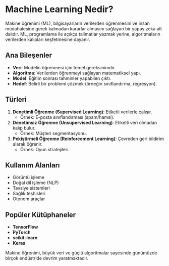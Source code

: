# Machine Learning Nedir?  
Makine öğrenimi (ML), bilgisayarların verilerden öğrenmesini ve insan müdahalesine gerek kalmadan kararlar almasını sağlayan bir yapay zeka alt dalıdır. ML, programlama ile açıkça talimatlar yazmak yerine, algoritmaların verilerden kalıpları keşfetmesine dayanır.

## Ana Bileşenler
- **Veri**: Modelin öğrenmesi için temel gereksinimdir.  
- **Algoritma**: Verilerden öğrenmeyi sağlayan matematiksel yapı.  
- **Model**: Eğitim sonrası tahminler yapabilen çıktı.  
- **Hedef**: Belirli bir problemi çözmek (örneğin sınıflandırma, regresyon).

## Türleri
1. **Denetimli Öğrenme (Supervised Learning)**: Etiketli verilerle çalışır.  
   - Örnek: E-posta sınıflandırması (spam/hamsi).  
2. **Denetimsiz Öğrenme (Unsupervised Learning)**: Etiketli veri olmadan kalıp bulur.  
   - Örnek: Müşteri segmentasyonu.  
3. **Pekiştirmeli Öğrenme (Reinforcement Learning)**: Çevreden geri bildirim alarak öğrenir.  
   - Örnek: Oyun stratejileri.  

## Kullanım Alanları
- Görüntü işleme  
- Doğal dil işleme (NLP)  
- Tavsiye sistemleri  
- Sağlık teşhisleri  
- Otonom araçlar  

## Popüler Kütüphaneler
- **TensorFlow**  
- **PyTorch**  
- **scikit-learn**  
- **Keras**  

Makine öğrenimi, büyük veri ve güçlü algoritmalar sayesinde günümüzde birçok endüstride devrim yaratmaktadır.
